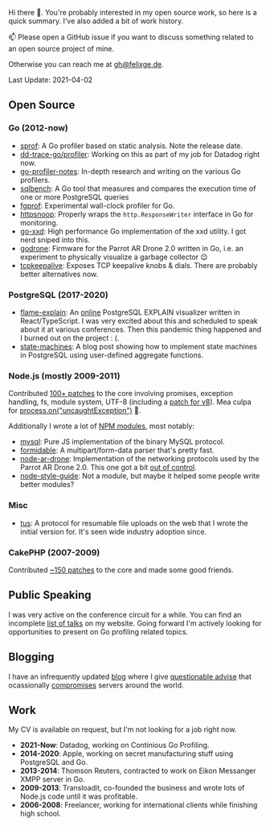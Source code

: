 Hi there 👋. You're probably interested in my open source work, so here is a quick summary. I've also added a bit of work history.

📫 Please open a GitHub issue if you want to discuss something related to an open source project of mine. 

Otherwise you can reach me at gh@felixge.de.

Last Update: 2021-04-02

## Open Source

### Go (2012-now)

- [sprof](https://github.com/felixge/sprof): A Go profiler based on static analysis. Note the release date.
- [dd-trace-go/profiler](https://github.com/DataDog/dd-trace-go/tree/v1/profiler): Working on this as part of my job for Datadog right now.
- [go-profiler-notes](https://github.com/felixge/go-profiler-notes): In-depth research and writing on the various Go profilers.
- [sqlbench](https://github.com/felixge/sqlbench): A Go tool that measures and compares the execution time of one or more PostgreSQL queries
- [fgprof](https://github.com/felixge/fgprof): Experimental wall-clock profiler for Go.
- [httpsnoop](https://github.com/felixge/httpsnoop): Properly wraps the `http.ResponseWriter` interface in Go for monitoring.
- [go-xxd](https://github.com/felixge/go-xxd): High performance Go implementation of the xxd utility. I got nerd sniped into this.
- [godrone](https://github.com/felixge/godrone): Firmware for the Parrot AR Drone 2.0 written in Go, i.e. an experiment to physically visualize a garbage collector 😉
- [tcpkeepalive](https://github.com/felixge/tcpkeepalive): Exposes TCP keepalive knobs & dials. There are probably better alternatives now.

### PostgreSQL (2017-2020)

- [flame-explain](https://github.com/felixge/flame-explain): An [online](https://flame-explain.com/) PostgreSQL EXPLAIN visualizer written in React/TypeScript. I was very excited about this and scheduled to speak about it at various conferences. Then this pandemic thing happened and I burned out on the project : (.
- [state-machines](https://felixge.de/2017/07/27/implementing-state-machines-in-postgresql/): A blog post showing how to implement state machines in PostgreSQL using user-defined aggregate functions.

### Node.js (mostly 2009-2011)

Contributed [100+ patches](https://github.com/nodejs/node/commits?author=felixge) to the core involving promises, exception handling, fs, module system, UTF-8 (including a [patch for v8](https://codereview.chromium.org/121173009/)). Mea culpa for [process.on("uncaughtException")](https://github.com/nodejs/node/commit/2b252acea47af3ebeac3d7e68277f015667264cc) 🙈.

Additionally I wrote a lot of [NPM modules](https://www.npmjs.com/~felixge), most notably:

- [mysql](https://github.com/mysqljs/mysql): Pure JS implementation of the binary MySQL protocol.
- [formidable](https://github.com/node-formidable/formidable): A multipart/form-data parser that's pretty fast.
- [node-ar-drone](https://github.com/felixge/node-ar-drone): Implementation of the networking protocols used by the Parrot AR Drone 2.0. This one got a bit [out of control](http://www.nodecopter.com/).
- [node-style-guide](https://github.com/felixge/node-style-guide): Not a module, but maybe it helped some people write better modules?

### Misc

- [tus](https://tus.io/): A protocol for resumable file uploads on the web that I wrote the initial version for. It's seen wide industry adoption since.

### CakePHP (2007-2009)

Contributed [~150 patches](https://github.com/cakephp/cakephp/commits?author=felixge) to the core and made some good friends.

## Public Speaking

I was very active on the conference circuit for a while. You can find an incomplete [list of talks](https://felixge.de/#speaking) on my website. Going forward I'm actively looking for opportunities to present on Go profiling related topics.

## Blogging

I have an infrequently updated [blog](https://felixge.de/#blog) where I give [questionable advise](https://felixge.de/2013/03/11/the-pull-request-hack/) that ocassionally [compromises](https://gist.github.com/felixge/024827e7f09048d7bee2ad7c397e6ace) servers around the world.

## Work

My CV is available on request, but I'm not looking for a job right now.

- **2021-Now**: Datadog, working on Continious Go Profiling.
- **2014-2020**: Apple, working on secret manufacturing stuff using PostgreSQL and Go.
- **2013-2014**: Thomson Reuters, contracted to work on Eikon Messanger XMPP server in Go.
- **2009-2013**: Transloadit, co-founded the business and wrote lots of Node.js code until it was profitable.
- **2006-2008**: Freelancer, working for international clients while finishing high school.
